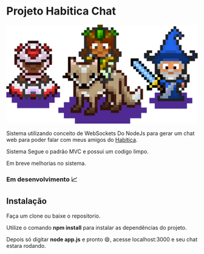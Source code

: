 # Projeto Habitica Chat

<img src='app/public/images/multiroom_chat_2.png'/>

Sistema utilizando conceito de WebSockets Do NodeJs para gerar um chat web para poder
falar com meus amigos do <a href='https://habitica.com/'>Habitica</a>.

Sistema Segue o padrão MVC e possui um codigo limpo.

Em breve melhorias no sistema.

### Em desenvolvimento :chart_with_upwards_trend:

## Instalação

 Faça um clone ou baixe o repositorio.

 Utilize o comando  <b>npm install</b> para instalar as dependências do projeto.

 Depois só digitar <b>node app.js</b> e pronto :smile:, acesse localhost:3000 e seu chat estara rodando.
